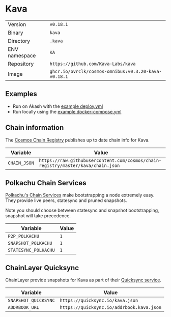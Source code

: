 # Kava

| | |
|---|---|
|Version|`v0.18.1`|
|Binary|`kava`|
|Directory|`.kava`|
|ENV namespace|`KA`|
|Repository|`https://github.com/Kava-Labs/kava`|
|Image|`ghcr.io/ovrclk/cosmos-omnibus:v0.3.20-kava-v0.18.1`|

## Examples

- Run on Akash with the [example deploy.yml](./deploy.yml)
- Run locally using the [example docker-compose.yml](./docker-compose.yml)

## Chain information

The [Cosmos Chain Registry](https://github.com/cosmos/chain-registry) publishes up to date chain info for Kava.

|Variable|Value|
|---|---|
|`CHAIN_JSON`|`https://raw.githubusercontent.com/cosmos/chain-registry/master/kava/chain.json`|

## Polkachu Chain Services

[Polkachu's Chain Services](https://www.polkachu.com/) make bootstrapping a node extremely easy. They provide live peers, statesync and pruned snapshots.

Note you should choose between statesync and snapshot bootstrapping, snapshot will take precedence.

|Variable|Value|
|---|---|
|`P2P_POLKACHU`|`1`|
|`SNAPSHOT_POLKACHU`|`1`|
|`STATESYNC_POLKACHU`|`1`|

## ChainLayer Quicksync

ChainLayer provide snapshots for Kava as part of their [Quicksync service](https://quicksync.io/networks/kava.html).

|Variable|Value|
|---|---|
|`SNAPSHOT_QUICKSYNC`|`https://quicksync.io/kava.json`|
|`ADDRBOOK_URL`|`https://quicksync.io/addrbook.kava.json`|
